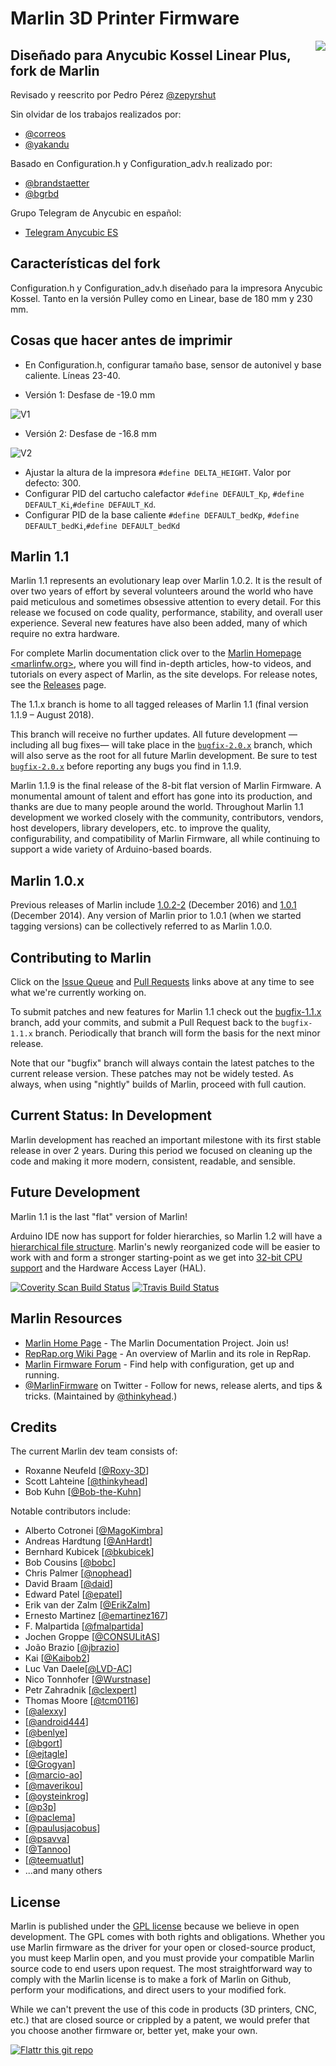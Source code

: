 # Marlin 3D Printer Firmware
<img align="right" src="../../raw/1.1.x/buildroot/share/pixmaps/logo/marlin-250.png" />

## Diseñado para Anycubic Kossel Linear Plus, fork de Marlin

Revisado y reescrito por Pedro Pérez [@zepyrshut](https://github.com/zepyrshut)

Sin olvidar de los trabajos realizados por:

* [@correos](https://t.me/correos)
* [@yakandu](https://t.me/yakandu)

Basado en Configuration.h y Configuration_adv.h realizado por:

* [@brandstaetter](https://github.com/brandstaetter)
* [@bgrbd](https://github.com/grbd)

Grupo Telegram de Anycubic en español:

* [Telegram Anycubic ES](https://t.me/anycubic)

## Características del fork

Configuration.h y Configuration_adv.h diseñado para la impresora Anycubic Kossel. Tanto en la versión Pulley como en Linear, base de 180 mm y 230 mm.

## Cosas que hacer antes de imprimir

* En Configuration.h, configurar tamaño base, sensor de autonivel y base caliente. Líneas 23-40.

* Versión 1: Desfase de -19.0 mm

![V1](Marlin/example_configurations/delta/Anycubic/Kossel/images/Version1Probe.jpg)

* Versión 2: Desfase de -16.8 mm

![V2](Marlin/example_configurations/delta/Anycubic/Kossel/images/Version2Probe.jpg)

* Ajustar la altura de la impresora `#define DELTA_HEIGHT`. Valor por defecto: 300.
* Configurar PID del cartucho calefactor `#define DEFAULT_Kp`, `#define DEFAULT_Ki`,`#define DEFAULT_Kd`.
* Configurar PID de la base caliente `#define DEFAULT_bedKp`, `#define DEFAULT_bedKi`,`#define DEFAULT_bedKd`

## Marlin 1.1

Marlin 1.1 represents an evolutionary leap over Marlin 1.0.2. It is the result of over two years of effort by several volunteers around the world who have paid meticulous and sometimes obsessive attention to every detail. For this release we focused on code quality, performance, stability, and overall user experience. Several new features have also been added, many of which require no extra hardware.

For complete Marlin documentation click over to the [Marlin Homepage <marlinfw.org>](http://marlinfw.org/), where you will find in-depth articles, how-to videos, and tutorials on every aspect of Marlin, as the site develops. For release notes, see the [Releases](https://github.com/MarlinFirmware/Marlin/releases) page.

The 1.1.x branch is home to all tagged releases of Marlin 1.1 (final version 1.1.9 – August 2018).

This branch will receive no further updates. All future development —including all bug fixes— will take place in the [`bugfix-2.0.x`](https://github.com/MarlinFirmware/Marlin/tree/bugfix-2.0.x) branch, which will also serve as the root for all future Marlin development. Be sure to test [`bugfix-2.0.x`](https://github.com/MarlinFirmware/Marlin/tree/bugfix-2.0.x) before reporting any bugs you find in 1.1.9.

Marlin 1.1.9 is the final release of the 8-bit flat version of Marlin Firmware. A monumental amount of talent and effort has gone into its production, and thanks are due to many people around the world. Throughout Marlin 1.1 development we worked closely with the community, contributors, vendors, host developers, library developers, etc. to improve the quality, configurability, and compatibility of Marlin Firmware, all while continuing to support a wide variety of Arduino-based boards.

## Marlin 1.0.x

Previous releases of Marlin include [1.0.2-2](https://github.com/MarlinFirmware/Marlin/tree/1.0.2-2) (December 2016) and [1.0.1](https://github.com/MarlinFirmware/Marlin/tree/1.0.1) (December 2014). Any version of Marlin prior to 1.0.1 (when we started tagging versions) can be collectively referred to as Marlin 1.0.0.

## Contributing to Marlin

Click on the [Issue Queue](https://github.com/MarlinFirmware/Marlin/issues) and [Pull Requests](https://github.com/MarlinFirmware/Marlin/pulls) links above at any time to see what we're currently working on.

To submit patches and new features for Marlin 1.1 check out the [bugfix-1.1.x](https://github.com/MarlinFirmware/Marlin/tree/bugfix-1.1.x) branch, add your commits, and submit a Pull Request back to the `bugfix-1.1.x` branch. Periodically that branch will form the basis for the next minor release.

Note that our "bugfix" branch will always contain the latest patches to the current release version. These patches may not be widely tested. As always, when using "nightly" builds of Marlin, proceed with full caution.

## Current Status: In Development

Marlin development has reached an important milestone with its first stable release in over 2 years. During this period we focused on cleaning up the code and making it more modern, consistent, readable, and sensible.

## Future Development

Marlin 1.1 is the last "flat" version of Marlin!

Arduino IDE now has support for folder hierarchies, so Marlin 1.2 will have a [hierarchical file structure](https://github.com/MarlinFirmware/Marlin/tree/breakup-marlin-idea). Marlin's newly reorganized code will be easier to work with and form a stronger starting-point as we get into [32-bit CPU support](https://github.com/MarlinFirmware/Marlin/tree/32-Bit-RCBugFix-new) and the Hardware Access Layer (HAL).

[![Coverity Scan Build Status](https://scan.coverity.com/projects/2224/badge.svg)](https://scan.coverity.com/projects/2224)
[![Travis Build Status](https://travis-ci.org/MarlinFirmware/Marlin.svg)](https://travis-ci.org/MarlinFirmware/Marlin)

## Marlin Resources

- [Marlin Home Page](http://marlinfw.org/) - The Marlin Documentation Project. Join us!
- [RepRap.org Wiki Page](http://reprap.org/wiki/Marlin) - An overview of Marlin and its role in RepRap.
- [Marlin Firmware Forum](http://forums.reprap.org/list.php?415) - Find help with configuration, get up and running.
- [@MarlinFirmware](https://twitter.com/MarlinFirmware) on Twitter - Follow for news, release alerts, and tips & tricks. (Maintained by [@thinkyhead](https://github.com/thinkyhead).)

## Credits

The current Marlin dev team consists of:
- Roxanne Neufeld [[@Roxy-3D](https://github.com/Roxy-3D)]
- Scott Lahteine [[@thinkyhead](https://github.com/thinkyhead)]
- Bob Kuhn [[@Bob-the-Kuhn](https://github.com/Bob-the-Kuhn)]

Notable contributors include:
- Alberto Cotronei [[@MagoKimbra](https://github.com/MagoKimbra)]
- Andreas Hardtung [[@AnHardt](https://github.com/AnHardt)]
- Bernhard Kubicek [[@bkubicek](https://github.com/bkubicek)]
- Bob Cousins [[@bobc](https://github.com/bobc)]
- Chris Palmer [[@nophead](https://github.com/nophead)]
- David Braam [[@daid](https://github.com/daid)]
- Edward Patel [[@epatel](https://github.com/epatel)]
- Erik van der Zalm [[@ErikZalm](https://github.com/ErikZalm)]
- Ernesto Martinez [[@emartinez167](https://github.com/emartinez167)]
- F. Malpartida [[@fmalpartida](https://github.com/fmalpartida)]
- Jochen Groppe [[@CONSULitAS](https://github.com/CONSULitAS)]
- João Brazio [[@jbrazio](https://github.com/jbrazio)]
- Kai [[@Kaibob2](https://github.com/Kaibob2)]
- Luc Van Daele[[@LVD-AC](https://github.com/LVD-AC)]
- Nico Tonnhofer [[@Wurstnase](https://github.com/Wurstnase)]
- Petr Zahradnik [[@clexpert](https://github.com/clexpert)]
- Thomas Moore [[@tcm0116](https://github.com/tcm0116)]
- [[@alexxy](https://github.com/alexxy)]
- [[@android444](https://github.com/android444)]
- [[@benlye](https://github.com/benlye)]
- [[@bgort](https://github.com/bgort)]
- [[@ejtagle](https://github.com/ejtagle)]
- [[@Grogyan](https://github.com/Grogyan)]
- [[@marcio-ao](https://github.com/marcio-ao)]
- [[@maverikou](https://github.com/maverikou)]
- [[@oysteinkrog](https://github.com/oysteinkrog)]
- [[@p3p](https://github.com/p3p)]
- [[@paclema](https://github.com/paclema)]
- [[@paulusjacobus](https://github.com/paulusjacobus)]
- [[@psavva](https://github.com/psavva)]
- [[@Tannoo](https://github.com/Tannoo)]
- [[@teemuatlut](https://github.com/teemuatlut)]
- ...and many others

## License

Marlin is published under the [GPL license](https://github.com/COPYING.md) because we believe in open development. The GPL comes with both rights and obligations. Whether you use Marlin firmware as the driver for your open or closed-source product, you must keep Marlin open, and you must provide your compatible Marlin source code to end users upon request. The most straightforward way to comply with the Marlin license is to make a fork of Marlin on Github, perform your modifications, and direct users to your modified fork.

While we can't prevent the use of this code in products (3D printers, CNC, etc.) that are closed source or crippled by a patent, we would prefer that you choose another firmware or, better yet, make your own.

[![Flattr this git repo](http://api.flattr.com/button/flattr-badge-large.png)](https://flattr.com/submit/auto?user_id=ErikZalm&url=https://github.com/MarlinFirmware/Marlin&title=Marlin&language=&tags=github&category=software)
